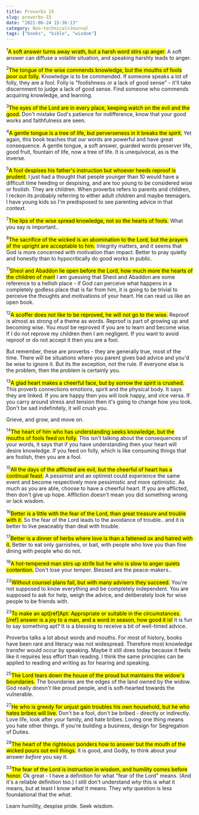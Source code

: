 ```yaml
---
title: Proverbs 15
slug: proverbs-15
date: "2021-06-24 15:36:13"
category: Non-technical>Journal
tags: ["books", "bible", "wisdom"]
---
```


$^{1}$<mark>A soft answer turns away wrath, but a harsh word stirs up
anger.</mark> A soft answer can diffuse a volatile situation, and speaking
harshly leads to anger.

$^{2}$<mark>The tongue of the wise commends knowledge, but the mouths of fools
poor out folly.</mark> Knowledge is to be commended. If someone speaks a lot of
folly, they are a fool. Folly is "foolishness or a lack of good sense" - it'll
take discernment to judge a lack of good sense. Find someone who commends
acquiring knowledge, and learning.

$^{3}$<mark>The eyes of the Lord are in every place, keeping watch on the evil
and the good.</mark> Don't mistake God's patience for indifference, know that
your good works and faithfulness are seen.

$^{4}$<mark>A gentle tongue is a tree of life, but perverseness in it breaks the
spirit.</mark> Yet again, this book teaches that our words are powerful and have
great consequence. A gentle tongue, a soft answer, guarded words preserver
life, good fruit, fountain of life, now a tree of life. It is unequivocal, as is
the inverse.

$^{5}$<mark>A fool despises his father's instruction but whoever heeds reproof
is prudent.</mark> I just had a thought that people younger than 10 would have a
difficult time heeding or despising, and are too young to be considered wise or
foolish. They are children. When proverbs refers to parents and children, I
reckon its probably referring to either adult children and maybe teenagers. I
have young kids so I'm predisposed to see parenting advice in that context.

$^{7}$<mark>The lips of the wise spread knowledge, not so the hearts of
fools.</mark> What you say is important..

$^{8}$<mark>The sacrifice of the wicked is an abomination to the Lord, but the
prayers of the upright are acceptable to him.</mark> Integrity matters, and it
seems that God is more concerned with motivation than impact. Better to pray
quietly and honestly than to hypocritically do good works in public.

$^{11}$<mark>Sheol and Abaddon lie open before the Lord, how much more the
hearts of the children of man!</mark> I am guessing that Sheol and Abaddon are
some reference to a hellish place - if God can perceive what happens in a
completely godless place that is far from him, it is going to be trivial
to perceive the thoughts and motivations of your heart. He can read us like an
open book.

$^{12}$<mark>A scoffer does not like to be reproved, he will not go to the
wise.</mark> Reproof is almost as strong of a theme as words. Reproof is part of
growing up and becoming wise. You _must_ be reproved if you are to learn and
become wise. If I do not reprove my children then I am negligent. If you want to
avoid reproof or do not accept it then you are a fool.

But remember, these are proverbs - they are generally true, most of the time.
There will be situations where you parent gives bad advice and you'd be wise to
ignore it. But its the exception, not the rule. If everyone else is the problem,
then the problem is certainly you.

$^{13}$<mark>A glad heart makes a cheerful face, but by sorrow the spirit is
crushed.</mark> This proverb connections emotions, spirit and the physical body.
It says they are linked. If you are happy then you will look happy, and vice
versa. If you carry around stress and tension then it's going to change how you
look. Don't be sad indefinitely, it will crush you.

Grieve, and grow, and move on.

$^{14}$<mark>The heart of him who has understanding seeks knowledge, but the
mouths of fools feed on folly.</mark> This isn't talking about the consequences
of your words, it says that if you have understanding then your heart will
desire knowledge. If you feed on folly, which is like consuming things that are
foolish, then you are a fool.

$^{15}$<mark>All the days of the afflicted are evil, but the cheerful of heart
has a continual feast.</mark> A pessimist and an optimist could experience the
same event and become respectively more pessimistic and more optimistic. As much
as you are able, choose to have a cheerful heart. If you are afflicted, then don't
give up hope. Affliction doesn't mean you did something wrong or lack wisdom.

$^{16}$<mark>Better is a little with the fear of the Lord, than great treasure and
trouble with it.</mark> So the fear of the Lord leads to the avoidance of
trouble.. and it is better to live peaceably than deal with trouble.

$^{17}$<mark>Better is a dinner of herbs where love is than a fattened ox and
hatred with it.</mark> Better to eat only garnishes, or bait, with people who
love you than fine dining with people who do not.

$^{18}$<mark>A hot-tempered man stirs up strife but he who is slow to anger
quiets contention.</mark> Don't lose your temper. Blessed are the peace-makers..

$^{22}$<mark>Without counsel plans fail, but with many advisers they
succeed.</mark> You're not supposed to know everything and be completely
independent. You are supposed to ask for help, weigh the advice, and
deliberately look for wise people to be friends with.

$^{23}$<mark>To make an apt[ref]Apt: Appropriate or suitable in the
circumstances.[/ref] answer is a joy to a man, and a word in season, how good it
is!</mark> It is fun to say something apt? It is a blessing to receive a bit of
well-timed advice.

Proverbs talks a lot about words and mouths. For most of history, books have
been rare and literacy was not widespread. Therefore most knowledge transfer
would occur by speaking. Maybe it still does today because it feels like it
requires less effort than reading. I think the same principles can be applied to
reading and writing as for hearing and speaking.

$^{25}$<mark>The Lord tears down the house of the proud but maintains the
widow's boundaries.</mark> The boundaries are the edges of the land owned by the
widow. God really doesn't like proud people, and is soft-hearted towards the
vulnerable.

$^{27}$<mark>He who is greedy for unjust gain troubles his own household, but he
who hates bribes will live.</mark> Don't be a fool, don't be bribed - directly
or indirectly. Love life, look after your family, and hate bribes. Loving one
thing means you hate other things. If you're building a business, design for
Segregation of Duties.

$^{28}$<mark>The heart of the righteous ponders how to answer but the mouth of
the wicked pours out evil things.</mark> It is good, and Godly, to think about
your answer _before_ you say it.

$^{33}$<mark>The fear of the Lord is instruction in wisdom, and humility comes
before honor.</mark> Ok great - I have a definition for what "fear of the Lord"
means. (And it's a reliable definition too.) I still don't understand _why_ this
is what it means, but at least I know _what_ it means. They _why_ question is
less foundational that the _what_.

Learn humility, despise pride. Seek wisdom.

